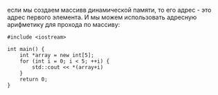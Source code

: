 если мы создаем массивв динамической памяти, то его адрес - это адрес первого элемента. И мы можем использовать адресную арифметику для прохода по массиву:

```
#include <iostream>

int main() {
	int *array = new int[5];
	for (int i = 0; i < 5; ++i) {
		std::cout << *(array+i)
	}
	return 0;
}
```